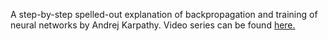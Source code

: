 A step-by-step spelled-out explanation of backpropagation and training of neural networks by Andrej Karpathy. Video series can be found [here.](https://www.youtube.com/playlist?list=PLAqhIrjkxbuWI23v9cThsA9GvCAUhRvKZ)
